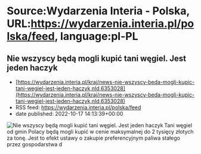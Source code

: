 # Source:Wydarzenia Interia - Polska, URL:https://wydarzenia.interia.pl/polska/feed, language:pl-PL

## Nie wszyscy będą mogli kupić tani węgiel. Jest jeden haczyk
 - [https://wydarzenia.interia.pl/kraj/news-nie-wszyscy-beda-mogli-kupic-tani-wegiel-jest-jeden-haczyk,nId,6353028](https://wydarzenia.interia.pl/kraj/news-nie-wszyscy-beda-mogli-kupic-tani-wegiel-jest-jeden-haczyk,nId,6353028)
 - RSS feed: https://wydarzenia.interia.pl/polska/feed
 - date published: 2022-10-17 14:13:39+00:00

<p><a href="https://wydarzenia.interia.pl/kraj/news-nie-wszyscy-beda-mogli-kupic-tani-wegiel-jest-jeden-haczyk,nId,6353028"><img align="left" alt="Nie wszyscy będą mogli kupić tani węgiel. Jest jeden haczyk" src="https://i.iplsc.com/nie-wszyscy-beda-mogli-kupic-tani-wegiel-jest-jeden-haczyk/000G7MGK4JECHI2T-C321.jpg" /></a>Tani węgiel od gmin Polacy będą mogli kupić w cenie maksymalnej do 2 tysięcy złotych za tonę. Jest to efekt ustawy o zakupie preferencyjnym paliwa stałego przez gospodarstwa d

